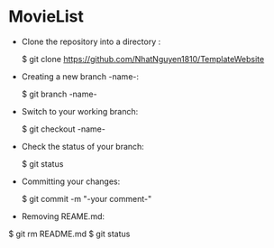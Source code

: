 # MovieList



- Clone the repository into a directory <name>:
  
  $ git clone https://github.com/NhatNguyen1810/TemplateWebsite <name> 

- Creating a new branch -name-: 
  
  $ git branch -name-
 
- Switch to your working branch: 

  $ git checkout -name-

- Check the status of your branch: 

  $ git status
  
- Committing your changes: 
  
  $ git commit -m "-your comment-"
  
 - Removing REAME.md: 
 
  $ git rm README.md
  $ git status
